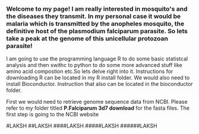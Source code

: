 

### Welcome to my page! I am really interested in mosquito's and the diseases they transmit. In my personal case it would be malaria which is transmitted by the anopheles mosquito, the definitive host of the plasmodium falciparum parasite. So lets take a peak at the genome of this unicellular protozoan parasite!

I am going to use the programming language R to do some basic statistcal analysis and then swithc to python to do some more advanced stuff like amino acid compostion etc.So lets delve right into it. Instructions for downloading R can be located in my R install folder. We would also need to install Bioconductor. Instruction that also can be located in the bioconductor folder. 

First we would need to retrieve genome sequence data from NCBI. Please refer to my folder titled **P.Falciparum 3d7 download** for the fasta files. 
The first step is going to the NCBI website 

#LAKSH
##LAKSH
####LAKSH
#####LAKSH
######LAKSH
